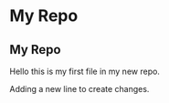# My Repo

## My Repo

Hello this is my first file in my new repo.


Adding a new line to create changes.
